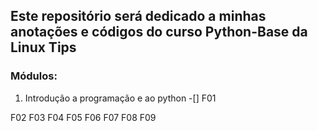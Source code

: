 ## Este repositório será dedicado a minhas anotações e códigos do curso Python-Base da Linux Tips


### Módulos:

1. Introdução a programação e ao python
-[] F01 

F02 
F03 
F04 
F05 
F06 
F07 
F08 
F09

